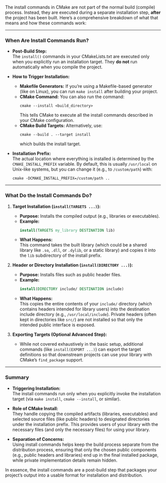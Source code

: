 The install commands in CMake are not part of the normal build (compile) process. Instead, they are executed during a separate installation step, **after** the project has been built. Here’s a comprehensive breakdown of what that means and how these commands work:

---

### When Are Install Commands Run?

- **Post-Build Step:**  
  The `install()` commands in your CMakeLists.txt are executed only when you explicitly run an installation target. They **do not** run automatically when you compile the project.

- **How to Trigger Installation:**  
  - **Makefile Generators:** If you’re using a Makefile-based generator (like on Linux), you can run `make install` after building your project.
  - **CMake Command:** You can also run the command:
    ```
    cmake --install <build_directory>
    ```
    This tells CMake to execute all the install commands described in your CMake configuration.
  - **CMake Build Targets:** Alternatively, use:
    ```
    cmake --build . --target install
    ```
    which builds the install target.

- **Installation Prefix:**  
  The actual location where everything is installed is determined by the `CMAKE_INSTALL_PREFIX` variable. By default, this is usually `/usr/local` on Unix-like systems, but you can change it (e.g., to `/custom/path`) with:
  ```
  cmake -DCMAKE_INSTALL_PREFIX=/custom/path ..
  ```

---

### What Do the Install Commands Do?

1. **Target Installation (`install(TARGETS ...)`):**
   - **Purpose:** Installs the compiled output (e.g., libraries or executables).
   - **Example:**
     ```cmake
     install(TARGETS my_library DESTINATION lib)
     ```
   - **What Happens:**  
     This command takes the built library (which could be a shared library like `.so`, `.dll`, or `.dylib`, or a static library) and copies it into the `lib` subdirectory of the install prefix.

2. **Header or Directory Installation (`install(DIRECTORY ...)`):**
   - **Purpose:** Installs files such as public header files.
   - **Example:**
     ```cmake
     install(DIRECTORY include/ DESTINATION include)
     ```
   - **What Happens:**  
     This copies the entire contents of your `include/` directory (which contains headers intended for library users) into the destination include directory (e.g., `/usr/local/include`). Private headers (often kept in directories like `src/`) are not installed so that only the intended public interface is exposed.

3. **Exporting Targets (Optional Advanced Step):**
   - While not covered exhaustively in the basic setup, additional commands (like `install(EXPORT ...)`) can export the target definitions so that downstream projects can use your library with CMake’s `find_package` support.

---

### Summary

- **Triggering Installation:**  
  The install commands run only when you explicitly invoke the installation target (via `make install`, `cmake --install`, or similar).

- **Role of CMake Install:**  
  They handle copying the compiled artifacts (libraries, executables) and selected source files (like public headers) to designated directories under the installation prefix. This provides users of your library with the necessary files (and only the necessary files) for using your library.

- **Separation of Concerns:**  
  Using install commands helps keep the build process separate from the distribution process, ensuring that only the chosen public components (e.g., public headers and libraries) end up in the final installed package, while private implementation details remain hidden.

In essence, the install commands are a post-build step that packages your project’s output into a usable format for installation and distribution.